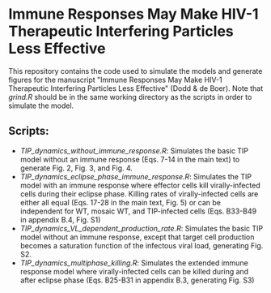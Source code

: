 # Immune Responses May Make HIV-1 Therapeutic Interfering Particles Less Effective
This repository contains the code used to simulate the models and generate figures for the manuscript "Immune Responses May Make HIV-1 Therapeutic Interfering Particles Less Effective" (Dodd &amp; de Boer). Note that *grind.R* should be in the same working directory as the scripts in order to simulate the model.

## Scripts:
- *TIP_dynamics_without_immune_response.R*: Simulates the basic TIP model without an immune response (Eqs. 7-14 in the main text) to generate Fig. 2, Fig. 3, and Fig. 4.
- *TIP_dynamics_eclipse_phase_immune_response.R*: Simulates the TIP model with an immune response where effector cells kill virally-infected cells during their eclipse phase. Killing rates of virally-infected cells are either all equal (Eqs. 17-28 in the main text, Fig. 5) or can be independent for WT, mosaic WT, and TIP-infected cells (Eqs. B33-B49 in appendix B.4, Fig. S1)
- *TIP_dynamics_VL_dependent_production_rate.R*: Simulates the basic TIP model without an immune response, except that target cell production becomes a saturation function of the infectous viral load, generating Fig. S2.
- *TIP_dynamics_multiphase_killing.R*: Simulates the extended immune response model where virally-infected cells can be killed during and after eclipse phase (Eqs. B25-B31 in appendix B.3, generating Fig. S3)
